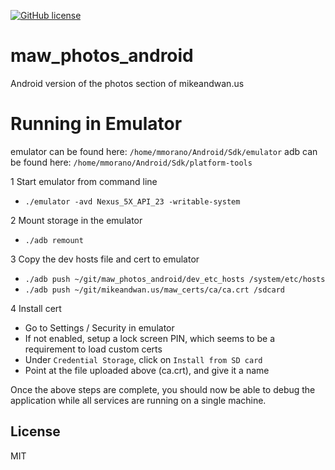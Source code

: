 [![GitHub license](https://img.shields.io/github/license/mashape/apistatus.svg)](https://github.com/AerisG222/maw_photos_android/blob/master/LICENSE.md)

# maw_photos_android

Android version of the photos section of mikeandwan.us

# Running in Emulator

emulator can be found here: `/home/mmorano/Android/Sdk/emulator`
adb can be found here: `/home/mmorano/Android/Sdk/platform-tools`

1 Start emulator from command line

- `./emulator -avd Nexus_5X_API_23 -writable-system`

2 Mount storage in the emulator

- `./adb remount`

3 Copy the dev hosts file and cert to emulator

- `./adb push ~/git/maw_photos_android/dev_etc_hosts /system/etc/hosts`
- `./adb push ~/git/mikeandwan.us/maw_certs/ca/ca.crt /sdcard`

4 Install cert

- Go to Settings / Security in emulator
- If not enabled, setup a lock screen PIN, which seems to be a requirement to load custom certs
- Under `Credential Storage`, click on `Install from SD card`
- Point at the file uploaded above (ca.crt), and give it a name

Once the above steps are complete, you should now be able to debug the application while all
services are running on a single machine.

## License

MIT
